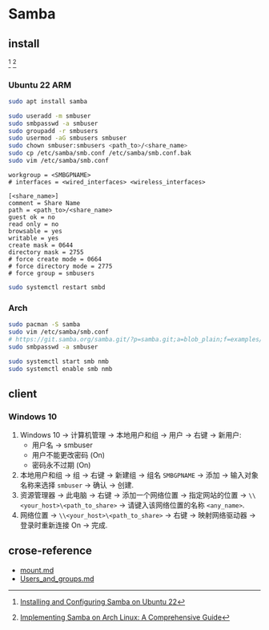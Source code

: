 # Samba

## install

[^1] [^2]

### Ubuntu 22 ARM

```sh
sudo apt install samba
```

```sh
sudo useradd -m smbuser
sudo smbpasswd -a smbuser
sudo groupadd -r smbusers
sudo usermod -aG smbusers smbuser
sudo chown smbuser:smbusers <path_to>/<share_name>
sudo cp /etc/samba/smb.conf /etc/samba/smb.conf.bak
sudo vim /etc/samba/smb.conf
```

```
workgroup = <SMBGPNAME>
# interfaces = <wired_interfaces> <wireless_interfaces>

[<share_name>]
comment = Share Name
path = <path_to>/<share_name>
guest ok = no
read only = no
browsable = yes
writable = yes
create mask = 0644
directory mask = 2755
# force create mode = 0664
# force directory mode = 2775
# force group = smbusers
```

```sh
sudo systemctl restart smbd
```

### Arch

```sh
sudo pacman -S samba
sudo vim /etc/samba/smb.conf
# https://git.samba.org/samba.git/?p=samba.git;a=blob_plain;f=examples/smb.conf.default;hb=HEAD
sudo smbpasswd -a smbuser
```

```sh
sudo systemctl start smb nmb
sudo systemctl enable smb nmb
```

## client

### Windows 10

1. Windows 10 → 计算机管理 → 本地用户和组 → 用户 → 右键 → 新用户:
   - 用户名 → smbuser
   - 用户不能更改密码 (On)
   - 密码永不过期 (On)
2. 本地用户和组 → 组 → 右键 → 新建组 → 组名 `SMBGPNAME` → 添加 → 输入对象名称来选择 `smbuser` → 确认 → 创建.
3. 资源管理器 → 此电脑 → 右键 → 添加一个网络位置 → 指定网站的位置 → `\\<your_host>\<path_to_share>` → 请键入该网络位置的名称 `<any_name>`.
4. 网络位置 → `\\<your_host>\<path_to_share>` → 右键 → 映射网络驱动器 → 登录时重新连接 On → 完成.

## crose-reference

- [mount.md](/bin/00_arch/mount.md)
- [Users_and_groups.md](/os/00_arch/Users_and_groups.md)

[^1]: [Installing and Configuring Samba on Ubuntu 22](https://reintech.io/blog/installing-configuring-samba-ubuntu-22)
[^2]: [Implementing Samba on Arch Linux: A Comprehensive Guide](https://shape.host/resources/implementing-samba-on-arch-linux-a-comprehensive-guide)
